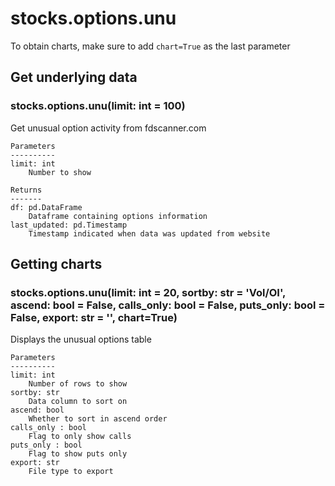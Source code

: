 # stocks.options.unu

To obtain charts, make sure to add `chart=True` as the last parameter

## Get underlying data 
### stocks.options.unu(limit: int = 100)

Get unusual option activity from fdscanner.com

    Parameters
    ----------
    limit: int
        Number to show

    Returns
    -------
    df: pd.DataFrame
        Dataframe containing options information
    last_updated: pd.Timestamp
        Timestamp indicated when data was updated from website

## Getting charts 
### stocks.options.unu(limit: int = 20, sortby: str = 'Vol/OI', ascend: bool = False, calls_only: bool = False, puts_only: bool = False, export: str = '', chart=True)

Displays the unusual options table

    Parameters
    ----------
    limit: int
        Number of rows to show
    sortby: str
        Data column to sort on
    ascend: bool
        Whether to sort in ascend order
    calls_only : bool
        Flag to only show calls
    puts_only : bool
        Flag to show puts only
    export: str
        File type to export
